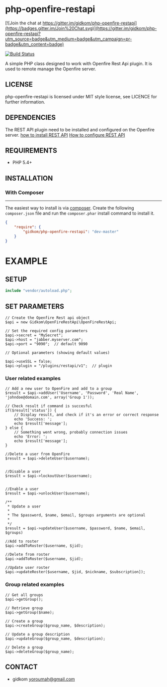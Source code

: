 php-openfire-restapi
=====================

[![Join the chat at https://gitter.im/gidkom/php-openfire-restapi](https://badges.gitter.im/Join%20Chat.svg)](https://gitter.im/gidkom/php-openfire-restapi?utm_source=badge&utm_medium=badge&utm_campaign=pr-badge&utm_content=badge)

[![Build Status](https://scrutinizer-ci.com/g/gidkom/php-openfire-restapi/badges/build.png?b=master)](https://scrutinizer-ci.com/g/gidkom/php-openfire-restapi/build-status/master)


A simple PHP class designed to work with Openfire Rest Api plugin. It is used to remote manage the Openfire server.

## LICENSE
php-openfire-restapi is licensed under MIT style license, see LICENCE for further information.

## DEPENDENCIES
The REST API plugin need to be installed and configured on the Openfire server.
[how to install REST API](https://www.igniterealtime.org/projects/openfire/plugins/restapi/readme.html#installation)
[How to configure REST API](https://www.igniterealtime.org/projects/openfire/plugins/restapi/readme.html#authentication)

## REQUIREMENTS
- PHP 5.4+

## INSTALLATION

### With Composer
-------------
The easiest way to install is via [composer](http://getcomposer.org/). Create the following `composer.json` file and run the `composer.phar` install command to install it.

```json
{
    "require": {
        "gidkom/php-openfire-restapi": "dev-master"
    }
}
```


# EXAMPLE


## SETUP
```php
include "vendor/autoload.php";

```

## SET PARAMETERS
```
// Create the Openfire Rest api object
$api = new Gidkom\OpenFireRestApi\OpenFireRestApi;

// Set the required config parameters
$api->secret = "MySecret";
$api->host = "jabber.myserver.com";
$api->port = "9090";  // default 9090

// Optional parameters (showing default values)

$api->useSSL = false;
$api->plugin = "/plugins/restapi/v1";  // plugin 
```

### User related examples

```
// Add a new user to OpenFire and add to a group
$result = $api->addUser('Username', 'Password', 'Real Name', 'johndoe@domain.com', array('Group 1'));

// Check result if command is succesful
if($result['status']) {
    // Display result, and check if it's an error or correct response
    echo 'Success: ';
    echo $result['message'];
} else {
    // Something went wrong, probably connection issues
    echo 'Error: ';
    echo $result['message'];
}

//Delete a user from OpenFire
$result = $api->deleteUser($username);


//Disable a user
$result = $api->lockoutUser($username);


//Enable a user
$result = $api->unlockUser($username);

/**
 * Update a user
 *
 * The $password, $name, $email, $groups arguments are optional
 * 
 */
$result = $api->updateUser($username, $password, $name, $email, $groups)

//Add to roster
$api->addToRoster($username, $jid);

//Delete from roster
$api->addToRoster($username, $jid);

//Update user roster
$api->updateRoster($username, $jid, $nickname, $subscription]);
```

### Group related examples

```
// Get all groups
$api->getGroup();

// Retrieve group 
$api->getGroup($name);

// Create a group
$api->createGroup($group_name, $description);

// Update a group description
$api->updateGroup($group_name, $description);

// Delete a group
$api->deleteGroup($group_name);

```

## CONTACT
- gidkom <yoroumah@gmail.com>
